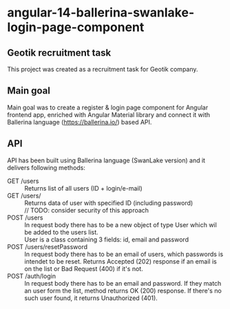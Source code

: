 # angular-14-ballerina-swanlake-login-page-component
<h2>Geotik recruitment task</h2>

This project was created as a recruitment task for Geotik company.

<h2>Main goal</h2>

Main goal was to create a register & login page component for Angular frontend app, enriched with Angular Material library and connect it with Ballerina language (https://ballerina.io/) based API.

<h2>API</h2>

API has been built using Ballerina language (SwanLake version) and it delivers following methods: 
<dl>
<dt>GET /users
<dd>Returns list of all users (ID + login/e-mail)</dd>

<dt>GET /users/<ID> </dt>
<dd>Returns data of user with specified ID (including password) <br/>
 // TODO: consider security of this approach</dd>

<dt>POST /users</dt>
<dd>In request body there has to be a new object of type User which wil be added to the users list.<br/>
User is a class containing 3 fields: id, email and password</dd>

<dt>POST /users/resetPassword</dt>
<dd>In request body there has to be an email of users, which passwords is intendet to be reset. Returns Accepted (202) response if an email is on the list or Bad Request (400) if it's not.

<dt>POST /auth/login</dt>
<dd>In request body there has to be an email and password. If they match an user form the list, method returns OK (200) response. If there's no such user found, it returns Unauthorized (401).
</dl>

